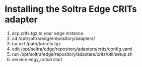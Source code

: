 Installing the Soltra Edge CRITs adapter
========================================
1) scp crits.tgz to your edge instance
2) cd /opt/soltra/edge/repository/adapters/
3) tar xzf /path/to/crits.tgz
4) edit /opt/soltra/edge/repository/adapters/crits/config.yaml
5) run /opt/soltra/edge/repository/adapters/crits/util/setup.sh
6) service edgy_critsd start
